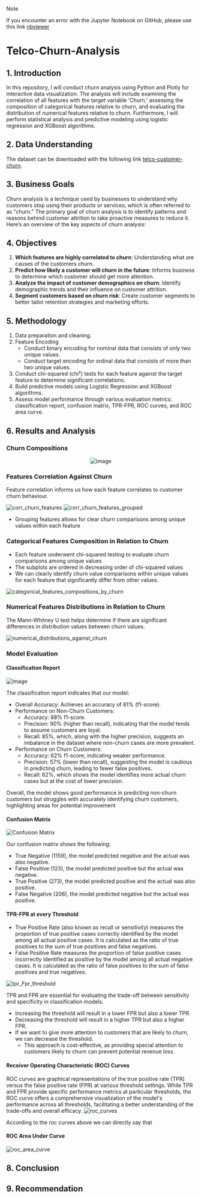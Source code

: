 > [!NOTE]
> If you encounter an error with the Jupyter Notebook on GitHub, please use this link [nbviewer](https://nbviewer.org/github/Agungvpzz/Telco-Churn-Analysis/blob/main/Telco%20Customer%20Churn%20Analysis.ipynb)


# Telco-Churn-Analysis

## 1. Introduction
In this repository, I will conduct churn analysis using Python and Plotly for interactive data visualization. The analysis will include examining the correlation of all features with the target variable 'Churn,' assessing the composition of categorical features relative to churn, and evaluating the distribution of numerical features relative to churn. Furthermore, I will perform statistical analysis and predictive modeling using logistic regression and XGBoost algorithms.


## 2. Data Understanding
The dataset can be downloaded with the following link [telco-customer-churn](https://www.kaggle.com/datasets/blastchar/telco-customer-churn/data).

## 3. Business Goals
Churn analysis is a technique used by businesses to understand why customers stop using their products or services, which is often referred to as "churn." The primary goal of churn analysis is to identify patterns and reasons behind customer attrition to take proactive measures to reduce it. Here’s an overview of the key aspects of churn analysis:

## 4. Objectives

1. <b>Which features are highly correlated to churn</b>: Understanding what are causes of the customers churn.
2. <b>Predict how likely a customer will churn in the future</b>: Informs business to determine which customer should get more attention.
3. <b>Analyze the impact of customer demographics on churn</b>: Identify demographic trends and their influence on customer attrition.
4. <b>Segment customers based on churn risk</b>: Create customer segments to better tailor retention strategies and marketing efforts.

## 5. Methodology
1. Data preparation and cleaning.
2. Feature Encoding
    - Conduct binary encoding for nominal data that consists of only two unique values.
    - Conduct target encoding for ordinal data that consists of more than two unique values.
3. Conduct chi-squared (chi²) tests for each feature against the target feature to determine significant correlations.
4. Build predictive models using Logistic Regression and XGBoost algorithms.
5. Assess model performance through various evaluation metrics: classification report, confusion matrix, TPR-FPR, ROC curves, and ROC area curve.

## 6. Results and Analysis

### Churn Compositions
<div align=center>

  ![image](https://github.com/Agungvpzz/Telco-Churn-Analysis/assets/48642326/aa82f4ce-f1a6-4ca2-8a6e-82fa95c342a6)
</div>

### Features Correlation Against Churn
Feature correlation informs us how each feature correlates to customer churn behaviour.

![corr_churn_features](https://github.com/Agungvpzz/Telco-Churn-Analysis/assets/48642326/cf57de7d-d9dc-4884-967a-89bcf009afcd)
![corr_churn_features_grouped](https://github.com/Agungvpzz/Telco-Churn-Analysis/assets/48642326/131fed9d-581a-4f29-ad73-0dc805728b0e)

- Grouping features allows for clear churn comparisons among unique values within each feature

### Categorical Features Composition in Relation to Churn
- Each feature underwent chi-squared testing to evaluate churn comparisons among unique values
- The subplots are ordered in decreasing order of chi-squared values
- We can clearly identify churn value comparisons within unique values for each feature that significantly differ from other values.
  
![categorical_features_compositions_by_churn](https://github.com/Agungvpzz/Telco-Churn-Analysis/assets/48642326/783d24ca-16a9-471c-9c57-d5a3786219f2)

### Numerical Features Distributions in Relation to Churn
The Mann-Whitney U test helps determine if there are significant differences in distribution values between churn values.

![numerical_distributions_against_churn](https://github.com/Agungvpzz/Telco-Churn-Analysis/assets/48642326/406bfbf8-a4eb-4f8d-9ac7-bdbc374ab6d8)

### Model Evaluation
#### Classification Report
![image](https://github.com/Agungvpzz/Telco-Churn-Analysis/assets/48642326/7cbf7e0c-9d81-4084-9154-2bb617691612)

The classification report indicates that our model:
- Overall Accuracy: Achieves an accuracy of 81% (f1-score).
- Performance on Non-Churn Customers:
    - Accuracy: 88% f1-score.
    - Precision: 90% (higher than recall), indicating that the model tends to assume customers are loyal.
    - Recall: 85%, which, along with the higher precision, suggests an imbalance in the dataset where non-churn cases are more prevalent.
- Performance on Churn Customers:
    - Accuracy: 62% f1-score, indicating weaker performance.
    - Precision: 57% (lower than recall), suggesting the model is cautious in predicting churn, leading to fewer false positives.
    - Recall: 62%, which shows the model identifies more actual churn cases but at the cost of lower precision.
       
Overall, the model shows good performance in predicting non-churn customers but struggles with accurately identifying churn customers, highlighting areas for potential improvement

#### Confusion Matrix
![Confusion Matrix](https://github.com/Agungvpzz/Telco-Churn-Analysis/assets/48642326/9c224b58-2700-4430-aa79-b4c0c3d7d1d9)

Our confusion matrix shows the following:
- True Negative (1159), the model predicted negative and the actual was also negative.
- False Positive (123), the model predicted positive but the actual was negative.
- True Positive (273), the model predicted positive and the actual was also positive.
- False Negative (206), the model predicted negative but the actual was positive.

#### TPR-FPR at every Threshold
- True Positive Rate (also known as recall or sensitivity) measures the proportion of true positive cases correctly identified by the model among all actual positive cases. It is calculated as the ratio of true positives to the sum of true positives and false negatives.
- False Positive Rate measures the proportion of false positive cases incorrectly identified as positive by the model among all actual negative cases. It is calculated as the ratio of false positives to the sum of false positives and true negatives. 

![tpr_Fpr_threshold](https://github.com/Agungvpzz/Telco-Churn-Analysis/assets/48642326/02ddf4fd-9757-4903-a380-43b3ad63996d)

TPR and FPR are essential for evaluating the trade-off between sensitivity and specificity in classification models.
- Increasing the threshold will result in a lower FPR but also a lower TPR.
- Decreasing the threshold will result in a higher TPR but also a higher FPR.
- If we want to give more attention to customers that are likely to churn, we can decrease the threshold.
    - This approach is cost-effective, as providing special attention to customers likely to churn can prevent potential revenue loss.

#### Receiver Operating Characteristic (ROC) Curves
ROC curves are graphical representations of the true positive rate (TPR) versus the false positive rate (FPR) at various threshold settings. While TPR and FPR provide specific performance metrics at particular thresholds, the ROC curve offers a comprehensive visualization of the model's performance across all thresholds, facilitating a better understanding of the trade-offs and overall efficacy.
![roc_curves](https://github.com/Agungvpzz/Telco-Churn-Analysis/assets/48642326/9fd40b28-ae08-47ee-8fd1-fa9f965cdde7)

According to the roc curves above we can directly say that 

#### ROC Area Under Curve
![roc_area_curve](https://github.com/Agungvpzz/Telco-Churn-Analysis/assets/48642326/61203082-60b6-411d-a519-089fd187d845)


## 8. Conclusion

## 9. Recommendation


